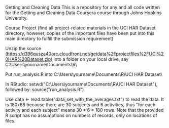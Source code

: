 
Getting and Cleaning Data 
This is a repository for any and all code written for the Getting and Cleaning Data Coursera course through Johns Hopkins University.

Course Project 
(find all project-related materials in the UCI HAR Dataset directory, however, copies of the important files have been put into this main directory to fulfill the submission requirement)

Unzip the source (https://d396qusza40orc.cloudfront.net/getdata%2Fprojectfiles%2FUCI%20HAR%20Dataset.zip) into a folder on your local drive, say C:\Users\yourname\Documents\R\

Put run_analysis.R into C:\Users\yourname\Documents\R\UCI HAR Dataset\

In RStudio: setwd("C:\Users\yourname\Documents\R\UCI HAR Dataset\"), followed by: source("run_analysis.R")

Use data <- read.table("data_set_with_the_averages.txt") to read the data. It is 180x68 because there are 30 subjects and 6 activities, thus "for each activity and each subject" means 30 * 6 = 180 rows. Note that the provided R script has no assumptions on numbers of records, only on locations of files.
